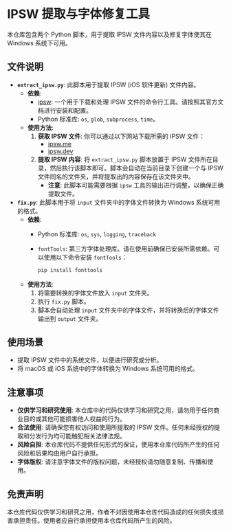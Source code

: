 # IPSW 提取与字体修复工具

本仓库包含两个 Python 脚本，用于提取 IPSW 文件内容以及修复字体使其在 Windows 系统下可用。

## 文件说明

*   **`extract_ipsw.py`**:  此脚本用于提取 IPSW (iOS 软件更新) 文件内容。
    *   **依赖**:
        *   [ipsw](https://github.com/blacktop/ipsw):  一个用于下载和处理 IPSW 文件的命令行工具。请按照其官方文档进行安装和配置。
        *   Python 标准库:  `os`, `glob`, `subprocess`, `time`。
    *   **使用方法**:
        1. **获取 IPSW 文件**:  你可以通过以下网站下载所需的 IPSW 文件：
            *   [ipsw.me](https://ipsw.me/)
            *   [ipsw.dev](https://ipsw.dev/)
        2. **提取 IPSW 内容**: 将 `extract_ipsw.py` 脚本放置于 IPSW 文件所在目录，然后执行该脚本即可。脚本会自动在当前目录下创建一个与 IPSW 文件同名的文件夹，并将提取出的内容保存在该文件夹中。
            *   **注意**: 此脚本可能需要根据 `ipsw` 工具的输出进行调整，以确保正确提取文件。
*   **`fix.py`**: 此脚本用于将 `input` 文件夹中的字体文件转换为 Windows 系统可用的格式。
    *   **依赖**:
        *   Python 标准库:  `os`, `sys`, `logging`, `traceback`
        *   `fontTools`: 第三方字体处理库。请在使用前确保已安装所需依赖。可以使用以下命令安装 `fontTools`：

            ```bash
            pip install fonttools
            ```
    *   **使用方法**:
        1. 将需要转换的字体文件放入 `input` 文件夹。
        2. 执行 `fix.py` 脚本。
        3. 脚本会自动处理 `input` 文件夹中的字体文件，并将转换后的字体文件输出到 `output` 文件夹。

## 使用场景

*   提取 IPSW 文件中的系统文件，以便进行研究或分析。
*   将 macOS 或 iOS 系统中的字体转换为 Windows 系统可用的格式。

## 注意事项

*   **仅供学习和研究使用**: 本仓库中的代码仅供学习和研究之用，请勿用于任何商业目的或其他可能损害他人权益的行为。
*   **合法使用**:  请确保您有权访问和使用所提取的 IPSW 文件。任何未经授权的提取和分发行为均可能触犯相关法律法规。
*   **风险自担**: 本仓库代码不提供任何形式的保证，使用本仓库代码所产生的任何风险和后果均由用户自行承担。
*   **字体版权**: 请注意字体文件的版权问题，未经授权请勿随意复制、传播和使用。

## 免责声明

本仓库代码仅供学习和研究之用，作者不对因使用本仓库代码造成的任何损失或损害承担责任。使用者应自行承担使用本仓库代码所产生的风险。